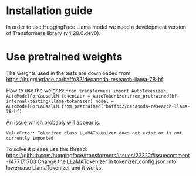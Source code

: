 # Installation guide

In order to use HuggingFace Llama model we need a development version of Transformers library (v4.28.0.dev0).

# Use pretrained weights

The weights used in the tests are downloaded from: https://huggingface.co/baffo32/decapoda-research-llama-7B-hf

How to use the weights:
    ```
    from transformers import AutoTokenizer, AutoModelForCausalLM
    tokenizer = AutoTokenizer.from_pretrained(hf-internal-testing/llama-tokenizer)
    model = AutoModelForCausalLM.from_pretrained("baffo32/decapoda-research-llama-7B-hf)
    ```

An issue which probably will appear is:

`ValueError: Tokenizer class LLaMATokenizer does not exist or is not currently imported`

To solve it please use this thread: https://github.com/huggingface/transformers/issues/22222#issuecomment-1477171703
Change the LLaMATokenizer in tokenizer_config.json into lowercase LlamaTokenizer and it works.
